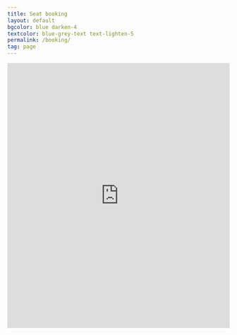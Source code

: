 ```yaml
---
title: Seat booking
layout: default
bgcolor: blue darken-4
textcolor: blue-grey-text text-lighten-5
permalink: /booking/
tag: page
---
```


<iframe frameborder="0" height="600" scrolling="no" src="https://cecleeds.churchsuite.com/embed/calendar/featured?category=1&num_results=6&body_bgcolor=01a8ff&filters_bgcolor=be4bdb&event_bgcolor=fa5252&event_border_color=fd7e14&heading_color=7950f2&text_color=e64980&icon_color=fa5252" style="border-width:0" width="100%"></iframe>

